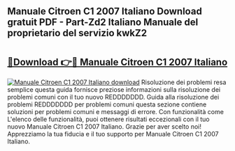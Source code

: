 ## Manuale Citroen C1 2007 Italiano Download gratuit PDF - Part-Zd2 Italiano Manuale del proprietario del servizio kwkZ2

# <h2><a href="http://dfbpry.blite.top/?on=Manuale+Citroen+C1+2007+Italiano">🔗Download 👉🔴 Manuale Citroen C1 2007 Italiano</a></h2>

[![Manuale Citroen C1 2007 Italiano download](https://i.imgur.com/lujVjoI.png)](http://dfbpry.blite.top/?on=Manuale+Citroen+C1+2007+Italiano)
Risoluzione dei problemi resa semplice questa guida fornisce preziose informazioni sulla risoluzione dei problemi comuni con il tuo nuovo REDDDDDDD. Guida alla risoluzione dei problemi REDDDDDDD per problemi comuni questa sezione contiene soluzioni per problemi comuni e messaggi di errore. Con funzionalità come L'elenco delle funzionalità, puoi ottenere risultati eccezionali con il tuo nuovo Manuale Citroen C1 2007 Italiano. Grazie per aver scelto noi! Apprezziamo la tua fiducia e il tuo supporto per Manuale Citroen C1 2007 Italiano.
